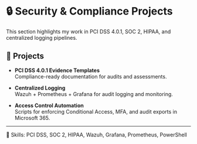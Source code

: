 # 🔒 Security & Compliance Projects

This section highlights my work in PCI DSS 4.0.1, SOC 2, HIPAA, and centralized logging pipelines.

## 🔹 Projects
- **PCI DSS 4.0.1 Evidence Templates**  
  Compliance-ready documentation for audits and assessments.

- **Centralized Logging**  
  Wazuh + Prometheus + Grafana for audit logging and monitoring.

- **Access Control Automation**  
  Scripts for enforcing Conditional Access, MFA, and audit exports in Microsoft 365.

---

📌 Skills: PCI DSS, SOC 2, HIPAA, Wazuh, Grafana, Prometheus, PowerShell

